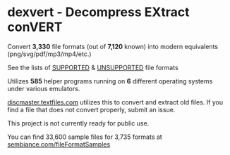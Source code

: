 # dexvert - **D**ecompress **EX**tract con**VERT**
Convert **3,330** file formats (out of **7,120** known) into modern equivalents (png/svg/pdf/mp3/mp4/etc.)

See the lists of [SUPPORTED](SUPPORTED.md) & [UNSUPPORTED](UNSUPPORTED.md) file formats

Utilizes **585** helper programs running on **6** different operating systems under various emulators.

[discmaster.textfiles.com](http://discmaster.textfiles.com/) utilizes this to convert and extract old files. If you find a file that does not convert properly, submit an issue.

This project is not currently ready for public use.

You can find 33,600 sample files for 3,735 formats at [sembiance.com/fileFormatSamples](https://sembiance.com/fileFormatSamples/)
